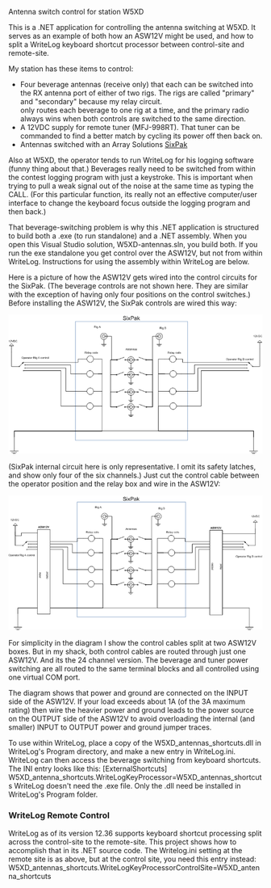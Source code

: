 Antenna switch control for station W5XD

This is a .NET application for controlling the antenna switching at W5XD.
It serves as an example of both how an ASW12V might be used,
and how to split a WriteLog keyboard shortcut processor between control-site
and remote-site.


My station has these items to control:
<ul>
<li>Four beverage antennas (receive only) that each can be switched into the RX antenna port of either of two rigs. The
 rigs are called "primary" and "secondary" because my relay circuit.</li>
only routes each beverage to one rig at a time, and the primary radio always wins when both controls are switched 
    to the same direction.</li>
<li>A 12VDC supply for remote tuner (MFJ-998RT). That tuner can be commanded to find a better match by cycling its power off then back on.</li>
<li>Antennas switched with an Array Solutions <a href='https://www.arraysolutions.com/antennas-switching/sixpak-so'>SixPak</a></li>
</ul>


Also at W5XD, the operator tends to run WriteLog for his logging software (funny thing
about that.) Beverages really need to be switched from within the contest logging program
with just a keystroke. This is important when trying to pull a weak signal out of the noise at the same time as typing the CALL.
(For this particular function, its really not an effective computer/user interface to
change the keyboard focus outside the logging program and then back.)


That beverage-switching problem is why this .NET application is structured to build both 
a .exe (to run standalone) and a .NET assembly.
When you open this Visual Studio solution, W5XD-antennas.sln, you build both. If you run the exe standalone 
you get control over the ASW12V,
but not from within WriteLog. Instructions for using the assembly within WriteLog are below. 


Here is a picture of how the ASW12V gets wired into the control circuits for the SixPak. (The
beverage controls are not shown here. They are similar with the exception of having only four positions
on the control switches.)
Before installing the ASW12V, the SixPak controls are wired this way:
<p align='center'><img src='6PakBefore.png' alt='6PakBefore.png'/></p>
(SixPak internal circuit here is only representative. I omit its safety latches, and 
show only four of the six channels.) Just cut the control cable between the operator position and the relay box and wire in the ASW12V:
<p align='center'><img src='6PakAfter.png' alt='6PakAfter.png'/></p>
For simplicity in the diagram I show the control cables split at
two ASW12V boxes. But in my shack, both control cables are routed through
just one ASW12V. And its the 24 channel version. The beverage
and tuner power switching are all routed to the same terminal blocks
and all controlled using one virtual COM port.
<br/>
<p>The diagram shows that power and ground are connected on the INPUT side of the ASW12V.
If your load exceeds about 1A (of the 3A maximum rating) then
wire the heavier power and ground leads to the power source on the OUTPUT side of the
ASW12V to avoid overloading the internal (and smaller) INPUT to OUTPUT power and ground jumper traces.</p>

To use within WriteLog, place a copy of the W5XD_antennas_shortcuts.dll in WriteLog's Program directory,
and make a new entry in WriteLog.ini. WriteLog can then access the beverage switching from
keyboard shortcuts. The INI entry looks like this:
[ExternalShortcuts]
W5XD_antenna_shortcuts.WriteLogKeyProcessor=W5XD_antennas_shortcuts
WriteLog doesn't need the .exe file. Only the .dll need be installed in WriteLog's Program folder.


<h3>WriteLog Remote Control</h3>
WriteLog as of its version 12.36 supports keyboard shortcut processing split across
the control-site to the remote-site. This project shows how to accomplish that
in its .NET source code. The Writelog.ini setting at the remote site is as above, but at the control site,
you need this entry instead:
W5XD_antennas_shortcuts.WriteLogKeyProcessorControlSite=W5XD_antenna_shortcuts
 
